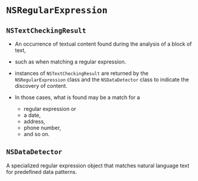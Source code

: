 # `NSRegularExpression`

## `NSTextCheckingResult`
* An occurrence of textual content found during the analysis of a block of text, 
* such as when matching a regular expression.

* instances of `NSTextCheckingResult` are returned by the `NSRegularExpression`
class and the `NSDataDetector` class to indicate the discovery of content. 
* In those cases, what is found may be a match for a 
    * regular expression or 
    * a date,
    * address, 
    * phone number, 
    * and so on.

## `NSDataDetector`
A specialized regular expression object that matches natural language text for predefined data patterns.